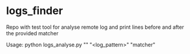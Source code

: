 # logs_finder
Repo with test tool for analyse 
remote log and print lines
before and after the provided matcher

Usage:
python logs_analyse.py "<ip>" "<log_pattern>" "matcher"
